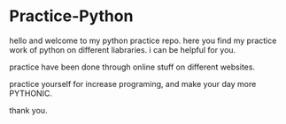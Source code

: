 # Practice-Python

hello and welcome to my python practice repo. here you find my practice work of python on different liabraries. i can be helpful for you.

practice have been done through online stuff on different websites.

practice yourself for increase programing, and make your day more PYTHONIC.

thank you.
